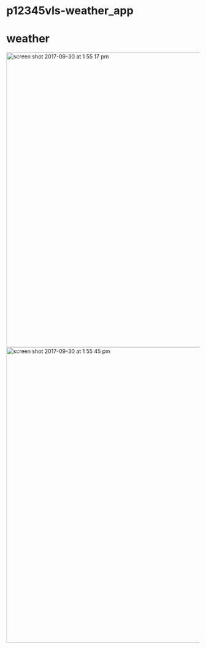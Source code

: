 # p12345vls-weather_app
# weather
<img width="768" alt="screen shot 2017-09-30 at 1 55 17 pm" src="https://user-images.githubusercontent.com/32381448/31049658-781760da-a5ec-11e7-9d9d-df5293109c70.png">


<img width="770" alt="screen shot 2017-09-30 at 1 55 45 pm" src="https://user-images.githubusercontent.com/32381448/31049659-85c065a6-a5ec-11e7-93d6-be4725da14ba.png">

